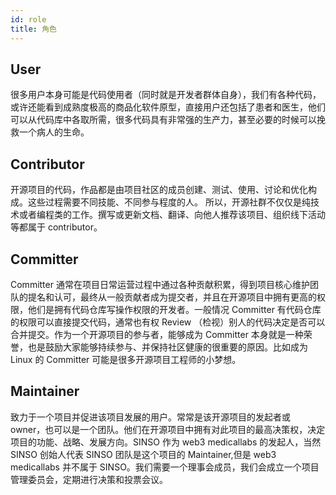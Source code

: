 ```yaml
---
id: role
title: 角色
---
```


## User

很多用户本身可能是代码使用者（同时就是开发者群体自身），我们有各种代码，或许还能看到成熟度极高的商品化软件原型，直接用户还包括了患者和医生，他们可以从代码库中各取所需，很多代码具有非常强的生产力，甚至必要的时候可以挽救一个病人的生命。

## Contributor

开源项目的代码，作品都是由项目社区的成员创建、测试、使用、讨论和优化构成。这些过程需要不同技能、不同参与程度的人。 所以，开源社群不仅仅是纯技术或者编程类的工作。撰写或更新文档、翻译、向他人推荐该项目、组织线下活动等都属于 contributor。

## Committer

Committer 通常在项目日常运营过程中通过各种贡献积累，得到项目核心维护团队的提名和认可，最终从一般贡献者成为提交者，并且在开源项目中拥有更高的权限，他们是拥有代码仓库写操作权限的开发者。一般情况 Committer 有代码仓库的权限可以直接提交代码，通常也有权 Review （检视）别人的代码决定是否可以合并提交。作为一个开源项目的参与者，能够成为 Committer 本身就是一种荣誉，也是鼓励大家能够持续参与、并保持社区健康的很重要的原因。比如成为 Linux 的 Committer 可能是很多开源项目工程师的小梦想。

## Maintainer

致力于一个项目并促进该项目发展的用户。常常是该开源项目的发起者或 owner，也可以是一个团队。他们在开源项目中拥有对此项目的最高决策权，决定项目的功能、战略、发展方向。SINSO 作为 web3 medicallabs 的发起人，当然 SINSO 创始人代表 SINSO 团队是这个项目的 Maintainer,但是 web3 medicallabs 并不属于 SINSO。我们需要一个理事会成员，我们会成立一个项目管理委员会，定期进行决策和投票会议。
